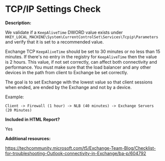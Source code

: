 TCP/IP Settings Check
======

**Description:**

We validate if a `KeepAliveTime` DWORD value exists under `HKEY_LOCAL_MACHINE\System\CurrentControlSet\Services\Tcpip\Parameters` and verify that it is set to a recommended value.

Exchange TCP `KeepAliveTime` should be set to 30 minutes or no less than 15 minutes. If there's no entry in the registry for `KeepAliveTime` then the value is 2 hours. This value, if not set correctly, can affect both connectivity and performance. You must make sure that the load balancer and any other devices in the path from client to Exchange be set correctly.

The goal is to set Exchange with the lowest value so that client sessions when ended, are ended by the Exchange and not by a device.

Example:

`Client -> Firewall (1 hour) -> NLB (40 minutes) -> Exchange Servers (20 Minutes)`

**Included in HTML Report?**

Yes

**Additional resources:**

https://techcommunity.microsoft.com/t5/Exchange-Team-Blog/Checklist-for-troubleshooting-Outlook-connectivity-in-Exchange/ba-p/604792